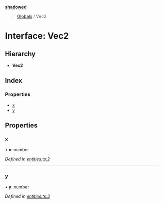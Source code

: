 **[shadowed](../README.md)**

> [Globals](../README.md) / Vec2

# Interface: Vec2

## Hierarchy

* **Vec2**

## Index

### Properties

* [x](vec2.md#x)
* [y](vec2.md#y)

## Properties

### x

•  **x**: number

*Defined in [entities.ts:2](https://github.com/MD4/shadowed/blob/3b24b55/src/entities.ts#L2)*

___

### y

•  **y**: number

*Defined in [entities.ts:3](https://github.com/MD4/shadowed/blob/3b24b55/src/entities.ts#L3)*
